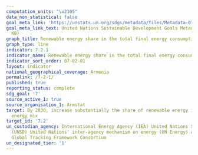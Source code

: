 ```yaml
---
computation_units: "\u2105"
data_non_statistical: false
goal_meta_link: 'https://unstats.un.org/sdgs/metadata/files/Metadata-07-02-01.pdf '
goal_meta_link_text: United Nations Sustainable Development Goals Metadata (PDF 216
  KB)
graph_title: Renewable energy share in the total final energy consumption
graph_type: line
indicator: 7.2.1
indicator_name: Renewable energy share in the total final energy consumption
indicator_sort_order: 07-02-01
layout: indicator
national_geographical_coverage: Armenia
permalink: /7-2-1/
published: true
reporting_status: complete
sdg_goal: '7'
source_active_1: true
source_organisation_1: Armstat
target: By 2030, increase substantially the share of renewable energy in the global
  energy mix
target_id: '7.2'
un_custodian_agency: International Energy Agency (IEA) United Nations Statistics Division
  (UNSD) United Nations' inter-agency mechanism on energy (UN Energy) and the SE4ALL
  Global Tracking Framework Consortium
un_designated_tier: '1'
---
```

